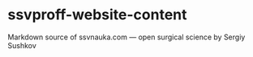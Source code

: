 # ssvproff-website-content
Markdown source of ssvnauka.com — open surgical science by Sergiy Sushkov
